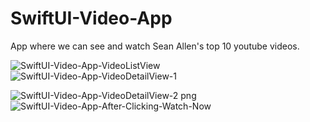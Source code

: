 # SwiftUI-Video-App
App where we can see and watch Sean Allen's top 10 youtube videos.

![SwiftUI-Video-App-VideoListView](https://user-images.githubusercontent.com/85165343/177568329-c4cf46bf-af0c-41f4-baef-4e0b38ba1232.png) ![SwiftUI-Video-App-VideoDetailView-1](https://user-images.githubusercontent.com/85165343/177568353-f1cc0a8a-6a7d-4b9e-8a39-c7b5a0e90a06.png)

![SwiftUI-Video-App-VideoDetailView-2 png](https://user-images.githubusercontent.com/85165343/177568367-b07a09b2-146f-478b-8f7b-9feb0c55a5d8.png) ![SwiftUI-Video-App-After-Clicking-Watch-Now](https://user-images.githubusercontent.com/85165343/177568376-9abc7def-8b99-4943-8579-315b60e60b60.png)
